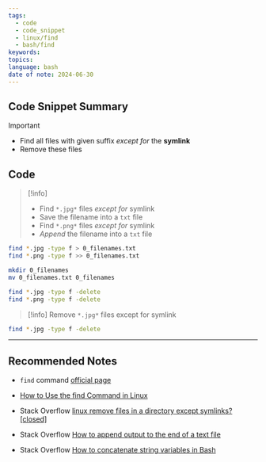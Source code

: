 ```yaml
---
tags:
  - code
  - code_snippet
  - linux/find
  - bash/find
keywords: 
topics: 
language: bash
date of note: 2024-06-30
---
```


## Code Snippet Summary

>[!important]
>- Find all files with given suffix *except for* the **symlink**
>- Remove these files



## Code

>[!info]
>- Find `*.jpg*` files *except for* symlink
>- Save the filename into a `txt` file
>- Find `*.png*` files *except for* symlink
>- *Append* the filename into a `txt` file

```bash
find *.jpg -type f > 0_filenames.txt
find *.png -type f >> 0_filenames.txt

mkdir 0_filenames
mv 0_filenames.txt 0_filenames

find *.jpg -type f -delete
find *.png -type f -delete
```


>[!info]
>Remove `*.jpg*` files except for symlink

```bash
find *.jpg -type f -delete
```






-----------
##  Recommended Notes

- `find` command [official page](https://man7.org/linux/man-pages/man1/find.1.html)
- [How to Use the find Command in Linux](https://www.howtogeek.com/771399/how-to-use-the-find-command-in-linux/)


- Stack Overflow [linux remove files in a directory except symlinks? [closed]](https://stackoverflow.com/questions/17345111/linux-remove-files-in-a-directory-except-symlinks)
- Stack Overflow [How to append output to the end of a text file](https://stackoverflow.com/questions/6207573/how-to-append-output-to-the-end-of-a-text-file)
- Stack Overflow [How to concatenate string variables in Bash](https://stackoverflow.com/questions/4181703/how-to-concatenate-string-variables-in-bash)